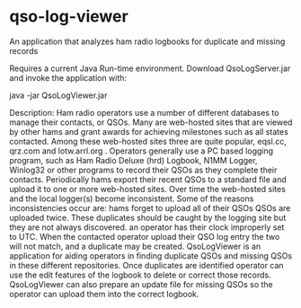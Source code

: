 # qso-log-viewer
An application that analyzes ham radio logbooks for duplicate and missing records

Requires a current Java Run-time environment. Download QsoLogServer.jar and invoke the application with:

java -jar QsoLogViewer.jar

Description:
Ham radio operators use a number of different databases to manage their contacts, or QSOs. Many are web-hosted sites that are viewed by other hams and grant awards for achieving milestones such as all states contacted. Among these web-hosted sites three are quite popular, eqsl.cc, qrz.com and lotw.arrl.org . Operators generally use a PC based logging program, such as Ham Radio Deluxe (hrd) Logbook, N1MM Logger, Winlog32 or other programs to record their QSOs as they complete their contacts. Periodically hams export their recent QSOs to a standard file and upload it to one or more web-hosted sites.
Over time the web-hosted sites and the local logger(s) become inconsistent. Some of the reasons inconsistencies occur are:
hams forget to upload all of their QSOs
QSOs are uploaded twice. These duplicates should be caught by the logging site but they are not always discovered.
an operator has their clock improperly set to UTC. When the contacted operator upload their QSO log entry the two will not match, and a duplicate may be created.
QsoLogViewer is an application for aiding operators in finding duplicate QSOs and missing QSOs in these different repositories. Once duplicates are identified operator can use the edit features of the logbook to delete or correct those records. QsoLogViewer can also prepare an update file for missing QSOs so the operator can upload them into the correct logbook.
